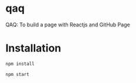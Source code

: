 # qaq
QAQ: To build a page with Reactjs and GitHub Page

# Installation
```bash
npm install
```
```bash
npm start
```
